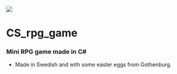 <img src="https://steamcdn-a.akamaihd.net/steam/apps/601210/header.jpg"/>

# CS_rpg_game

### Mini RPG game made in C#
- Made in Swedish and with some easter eggs from Gothenburg.
